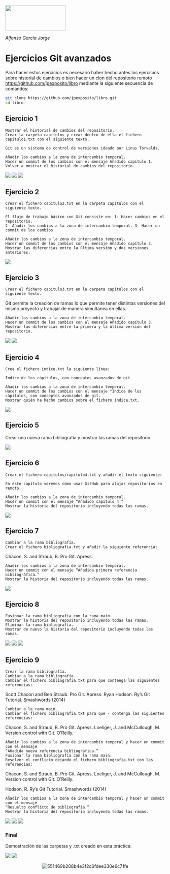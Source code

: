 <img src="https://user-images.githubusercontent.com/91060831/136633965-7280c0c8-a144-4d55-838e-1ace7794c691.png" width="190" height="80"/>

*Alfonso García Jorge* 


# Ejercicios Git avanzados

Para hacer estos ejercicios es necesario haber hecho antes los ejercicios sobre historial de cambios o bien hacer un clon del repositorio remoto https://github.com/jpexposito/libro mediante la siguiente secuencia de comandos:

```bash
git clone https://github.com/jpexposito/libro.git
cd libro
```

## Ejercicio 1

    Mostrar el historial de cambios del repositorio.
    Crear la carpeta capítulos y crear dentro de ella el fichero capitulo1.txt con el siguiente texto.

    Git es un sistema de control de versiones ideado por Linus Torvalds.

    Añadir los cambios a la zona de intercambio temporal.
    Hacer un commit de los cambios con el mensaje Añadido capítulo 1.
    Volver a mostrar el historial de cambios del repositorio.
    
<img src="https://github.com/alfonsogj14/ETS_LND/blob/c914decd69bac5848fec617a8dcab696cd8ef3be/ETS/Tareas/Im%C3%A1genes/gitComandos2/1.png"/>

    
<img src="https://github.com/alfonsogj14/ETS_LND/blob/c914decd69bac5848fec617a8dcab696cd8ef3be/ETS/Tareas/Im%C3%A1genes/gitComandos2/1-2.png"/>


<img src="https://github.com/alfonsogj14/ETS_LND/blob/c914decd69bac5848fec617a8dcab696cd8ef3be/ETS/Tareas/Im%C3%A1genes/gitComandos2/1-3.png"/>

## Ejercicio 2

    Crear el fichero capitulo2.txt en la carpeta capítulos con el siguiente texto.

    El flujo de trabajo básico con Git consiste en: 1- Hacer cambios en el repositorio. 
    2- Añadir los cambios a la zona de intercambio temporal. 3- Hacer un commit de los cambios.

    Añadir los cambios a la zona de intercambio temporal.
    Hacer un commit de los cambios con el mensaje Añadido capítulo 2.
    Mostrar las diferencias entre la última versión y dos versiones anteriores.
 
<img src="https://github.com/alfonsogj14/ETS_LND/blob/c914decd69bac5848fec617a8dcab696cd8ef3be/ETS/Tareas/Im%C3%A1genes/gitComandos2/2.png"/>


## Ejercicio 3

    Crear el fichero capitulo3.txt en la carpeta capítulos con el siguiente texto.
Git permite la creación de ramas lo que permite tener distintas versiones del mismo proyecto y trabajar de manera simultanea en ellas.

    Añadir los cambios a la zona de intercambio temporal.
    Hacer un commit de los cambios con el mensaje Añadido capítulo 3.
    Mostrar las diferencias entre la primera y la última versión del repositorio.
    
 <img src="https://github.com/alfonsogj14/ETS_LND/blob/c914decd69bac5848fec617a8dcab696cd8ef3be/ETS/Tareas/Im%C3%A1genes/gitComandos2/3.png"/>
 
 <img src="https://github.com/alfonsogj14/ETS_LND/blob/c914decd69bac5848fec617a8dcab696cd8ef3be/ETS/Tareas/Im%C3%A1genes/gitComandos2/3-1.png"/>

## Ejercicio 4

    Crea el fichero índice.txt la siguiente línea:

    Indice de los cápitulos, con conceptos avanzados de git

    Añadir los cambios a la zona de intercambio temporal.
    Hacer un commit de los cambios con el mensaje "Indice de los cápitulos, con conceptos avanzados de git.
    Mostrar quién ha hecho cambios sobre el fichero indice.txt.

<img src="https://github.com/alfonsogj14/ETS_LND/blob/c914decd69bac5848fec617a8dcab696cd8ef3be/ETS/Tareas/Im%C3%A1genes/gitComandos2/4.png"/>


## Ejercicio 5

Crear una nueva rama bibliografía y mostrar las ramas del repositorio.

<img src="https://github.com/alfonsogj14/ETS_LND/blob/c914decd69bac5848fec617a8dcab696cd8ef3be/ETS/Tareas/Im%C3%A1genes/gitComandos2/5.png"/>

## Ejercicio 6

    Crear el fichero capitulos/capitulo4.txt y añadir el texto siguiente:

    En este capítulo veremos cómo usar GitHub para alojar repositorios en remoto.

    Añadir los cambios a la zona de intercambio temporal.
    Hacer un commit con el mensaje “Añadido capítulo 4.”
    Mostrar la historia del repositorio incluyendo todas las ramas.
    
<img src="https://github.com/alfonsogj14/ETS_LND/blob/c914decd69bac5848fec617a8dcab696cd8ef3be/ETS/Tareas/Im%C3%A1genes/gitComandos2/6.png"/>

## Ejercicio 7

    Cambiar a la rama bibliografía.
    Crear el fichero bibliografia.txt y añadir la siguiente referencia:

Chacon, S. and Straub, B. Pro Git. Apress.

    Añadir los cambios a la zona de intercambio temporal.
    Hacer un commit con el mensaje “Añadida primera referencia bibliográfica.”
    Mostrar la historia del repositorio incluyendo todas las ramas.
    
<img src="https://github.com/alfonsogj14/ETS_LND/blob/c914decd69bac5848fec617a8dcab696cd8ef3be/ETS/Tareas/Im%C3%A1genes/gitComandos2/7.png"/>

## Ejercicio 8

    Fusionar la rama bibliografía con la rama main.
    Mostrar la historia del repositorio incluyendo todas las ramas.
    Eliminar la rama bibliografía.
    Mostrar de nuevo la historia del repositorio incluyendo todas las ramas.
 
 <img src="https://github.com/alfonsogj14/ETS_LND/blob/c914decd69bac5848fec617a8dcab696cd8ef3be/ETS/Tareas/Im%C3%A1genes/gitComandos2/8.png"/>
 
 <img src="https://github.com/alfonsogj14/ETS_LND/blob/c914decd69bac5848fec617a8dcab696cd8ef3be/ETS/Tareas/Im%C3%A1genes/gitComandos2/8-2.png"/>
 
 
 <img src="https://github.com/alfonsogj14/ETS_LND/blob/c914decd69bac5848fec617a8dcab696cd8ef3be/ETS/Tareas/Im%C3%A1genes/gitComandos2/8-3.png"/>
 

## Ejercicio 9

    Crear la rama bibliografía.
    Cambiar a la rama bibliografía.
    Cambiar el fichero bibliografia.txt para que contenga las siguientes referencias:

Scott Chacon and Ben Straub. Pro Git. Apress.
Ryan Hodson. Ry’s Git Tutorial. Smashwords (2014)

    Cambiar a la rama main.
    Cambiar el fichero bibliografia.txt para que - contenga las siguientes referencias:

Chacon, S. and Straub, B. Pro Git. Apress.
Loeliger, J. and McCullough, M. Version control with Git. O’Reilly.

    Añadir los cambios a la zona de intercambio temporal y hacer un commit con el mensaje 
    “Añadida nueva referencia bibliográfica.”
    Fusionar la rama bibliografía con la rama main.
    Resolver el conflicto dejando el fichero bibliografia.txt con las referencias:

Chacon, S. and Straub, B. Pro Git. Apress.
Loeliger, J. and McCullough, M. Version control with Git. O’Reilly.

Hodson, R. Ry’s Git Tutorial. Smashwords (2014)

    Añadir los cambios a la zona de intercambio temporal y hacer un commit con el mensaje 
    “Resuelto conflicto de bibliografía.”
    Mostrar la historia del repositorio incluyendo todas las ramas.
    
<img src="https://github.com/alfonsogj14/ETS_LND/blob/c914decd69bac5848fec617a8dcab696cd8ef3be/ETS/Tareas/Im%C3%A1genes/gitComandos2/9-1.png"/>

<img src="https://github.com/alfonsogj14/ETS_LND/blob/c914decd69bac5848fec617a8dcab696cd8ef3be/ETS/Tareas/Im%C3%A1genes/gitComandos2/9-2.png"/>

<img src="https://github.com/alfonsogj14/ETS_LND/blob/c914decd69bac5848fec617a8dcab696cd8ef3be/ETS/Tareas/Im%C3%A1genes/gitComandos2/9-3.png"/>


### Final

Demostración de las carpetas y .txt creado en esta práctica.

<img src="https://github.com/alfonsogj14/ETS_LND/blob/c914decd69bac5848fec617a8dcab696cd8ef3be/ETS/Tareas/Im%C3%A1genes/gitComandos2/fin.png"/>

<img src="https://github.com/alfonsogj14/ETS_LND/blob/c914decd69bac5848fec617a8dcab696cd8ef3be/ETS/Tareas/Im%C3%A1genes/gitComandos2/fin2.png"/>
    
    
<div align="center">
 
![551469b208b4e3f2c6fdee330e6c71fe](https://user-images.githubusercontent.com/91060831/135711943-cfdba417-0912-4540-b3f8-6d12980dce0a.gif)
